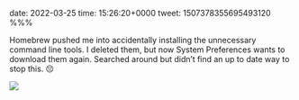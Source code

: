 date: 2022-03-25
time: 15:26:20+0000
tweet: 1507378355695493120
%%%

Homebrew pushed me into accidentally installing the unnecessary command line tools. I deleted them, but now System Preferences wants to download them again. Searched around but didn’t find an up to date way to stop this. 😔

![](FOtInzvXsAwGG7l.jpg)
